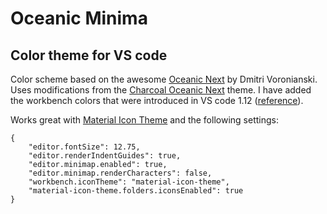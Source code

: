 # Oceanic Minima
## Color theme for VS code

Color scheme based on the awesome [Oceanic Next][1] by Dmitri Voronianski. Uses modifications from the [Charcoal Oceanic Next][2] theme. I have added the workbench colors that were introduced in VS code 1.12 ([reference][3]).

Works great with [Material Icon Theme][4] and the following settings: 

```
{
	"editor.fontSize": 12.75,
	"editor.renderIndentGuides": true,
	"editor.minimap.enabled": true,
	"editor.minimap.renderCharacters": false,
	"workbench.iconTheme": "material-icon-theme",
	"material-icon-theme.folders.iconsEnabled": true
}
```

[1]: https://github.com/voronianski/oceanic-next-color-scheme
[2]: https://github.com/joshpeng/Charcoal-Oceanic-Next
[3]: https://code.visualstudio.com/docs/getstarted/theme-color-reference
[4]: https://marketplace.visualstudio.com/items?itemName=PKief.material-icon-theme
